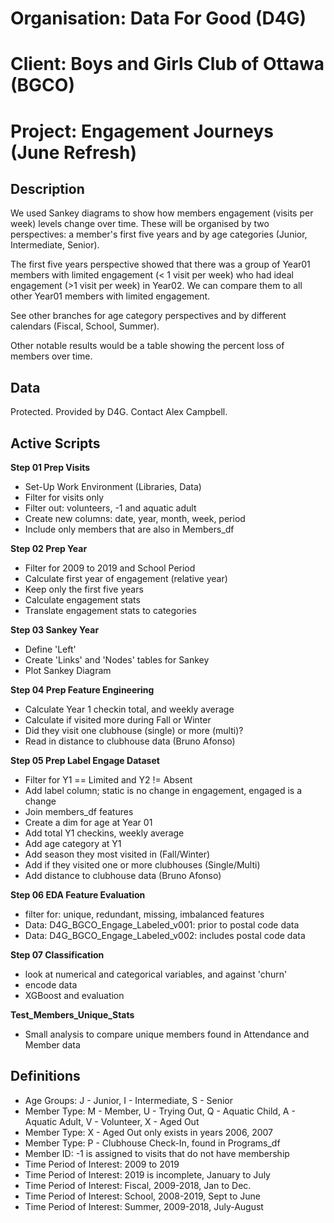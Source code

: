# Organisation: **Data For Good (D4G)**
# Client: **Boys and Girls Club of Ottawa (BGCO)**
# Project: **Engagement Journeys (June Refresh)**

## Description
We used Sankey diagrams to show how members engagement (visits per week) levels change over time. These will be organised by two perspectives: a member's first five years and by age categories (Junior, Intermediate, Senior).

The first five years perspective showed that there was a group of Year01 members with limited engagement (< 1 visit per week) who had ideal engagement (>1 visit per week) in Year02. We can compare them to all other Year01 members with limited engagement.

See other branches for age category perspectives and by different calendars (Fiscal, School, Summer).

Other notable results would be a table showing the percent loss of members over time.

## Data
Protected. Provided by D4G. Contact Alex Campbell.

## Active Scripts

**Step 01 Prep Visits**
* Set-Up Work Environment (Libraries, Data)
* Filter for visits only
* Filter out: volunteers, -1 and aquatic adult
* Create new columns: date, year, month, week, period
* Include only members that are also in Members_df

**Step 02 Prep Year**
* Filter for 2009 to 2019 and School Period
* Calculate first year of engagement (relative year)
* Keep only the first five years
* Calculate engagement stats
* Translate engagement stats to categories

**Step 03 Sankey Year**
* Define 'Left'
* Create 'Links' and 'Nodes' tables for Sankey
* Plot Sankey Diagram

**Step 04 Prep Feature Engineering**
* Calculate Year 1 checkin total, and weekly average
* Calculate if visited more during Fall or Winter
* Did they visit one clubhouse (single) or more (multi)?
* Read in distance to clubhouse data (Bruno Afonso)

**Step 05 Prep Label Engage Dataset**
* Filter for Y1 == Limited and Y2 != Absent
* Add label column; static is no change in engagement, engaged is a change
* Join members_df features
* Create a dim for age at Year 01
* Add total Y1 checkins, weekly average
* Add age category at Y1
* Add season they most visited in (Fall/Winter)
* Add if they visited one or more clubhouses (Single/Multi)
* Add distance to clubhouse data (Bruno Afonso)

**Step 06 EDA Feature Evaluation**
* filter for: unique, redundant, missing, imbalanced features
* Data: D4G_BGCO_Engage_Labeled_v001: prior to postal code data
* Data: D4G_BGCO_Engage_Labeled_v002: includes postal code data

**Step 07 Classification**
* look at numerical and categorical variables, and against 'churn'
* encode data
* XGBoost and evaluation


**Test_Members_Unique_Stats**
* Small analysis to compare unique members found in Attendance and Member data

## Definitions
* Age Groups: J - Junior, I - Intermediate, S - Senior
* Member Type: M - Member, U - Trying Out, Q - Aquatic Child, A - Aquatic Adult, V - Volunteer, X - Aged Out
* Member Type: X - Aged Out only exists in years 2006, 2007
* Member Type: P - Clubhouse Check-In, found in Programs_df
* Member ID: -1 is assigned to visits that do not have  membership
* Time Period of Interest: 2009 to 2019
* Time Period of Interest: 2019 is incomplete, January to July
* Time Period of Interest: Fiscal, 2009-2018, Jan to Dec.
* Time Period of Interest: School, 2008-2019, Sept to June
* Time Period of Interest: Summer, 2009-2018, July-August

